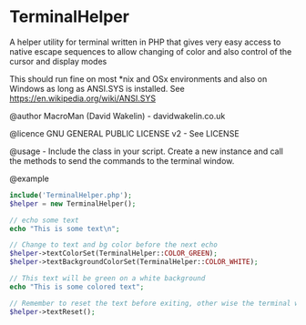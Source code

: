 # TerminalHelper
A helper utility for terminal written in PHP that gives very easy access to native escape sequences to allow changing of color and also control of the cursor and display modes

This should run fine on most *nix and OSx environments and also on Windows as long as ANSI.SYS is installed. See https://en.wikipedia.org/wiki/ANSI.SYS

@author MacroMan (David Wakelin) - davidwakelin.co.uk

@licence GNU GENERAL PUBLIC LICENSE v2 - See LICENSE

@usage - Include the class in your script. Create a new instance and call the methods to send the commands to the terminal window.

@example
```php
include('TerminalHelper.php');
$helper = new TerminalHelper();

// echo some text
echo "This is some text\n";

// Change to text and bg color before the next echo
$helper->textColorSet(TerminalHelper::COLOR_GREEN);
$helper->textBackgroundColorSet(TerminalHelper::COLOR_WHITE);

// This text will be green on a white background
echo "This is some colored text";

// Remember to reset the text before exiting, other wise the terminal will still be colored
$helper->textReset();
````

